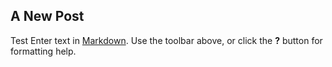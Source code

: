 ## A New Post
Test
Enter text in [Markdown](http://daringfireball.net/projects/markdown/). Use the toolbar above, or click the **?** button for formatting help.
